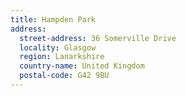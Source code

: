```yaml
---
title: Hampden Park
address:
  street-address: 36 Somerville Drive
  locality: Glasgow
  region: Lanarkshire
  country-name: United Kingdom
  postal-code: G42 9BU
---
```

